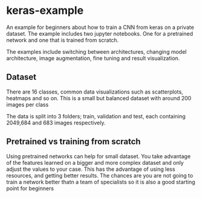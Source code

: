 # keras-example

An example for beginners about how to train a CNN from keras on a private dataset. 
The example includes two jupyter notebooks. One for a pretrained network and one that is trained from scratch.

The examples include switching between architectures, changing model architecture, image augmentation, fine tuning and result visualization.

## Dataset 

There are 16 classes, common data visualizations such as scatterplots, heatmaps and so on.
This is a small but balanced dataset with around 200 images per class

The data is split into 3 folders; train, validation and test, each containing 2049,684 and 683 images respectively.


## Pretrained vs training from scratch

Using pretrained networks can help for small dataset. You take advantage of the features learned on a bigger and more complex dataset and only adjust the values to your case. This has the advantage of using less resources, and getting better results. The chances are you are not going to train a network better thatn a team of specialists so it is also a good starting point for beginners

